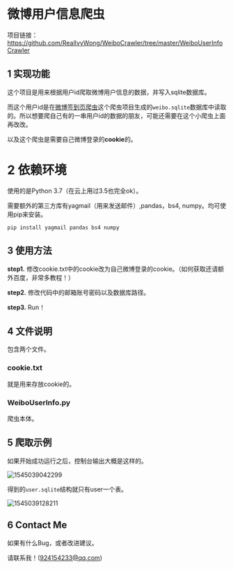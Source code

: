 # 微博用户信息爬虫

项目链接：https://github.com/RealIvyWong/WeiboCrawler/tree/master/WeiboUserInfoCrawler

## 1 实现功能

这个项目是用来根据用户id爬取微博用户信息的数据，并写入sqlite数据库。

而这个用户id是在[微博签到页爬虫](https://github.com/RealIvyWong/WeiboCrawler/tree/master/WeiboLocationCrawler)这个爬虫项目生成的`weibo.sqlite`数据库中读取的。所以想要爬自己有的一串用户id的数据的朋友，可能还需要在这个小爬虫上面再改改。

以及这个爬虫是需要自己微博登录的**cookie**的。

# 2 依赖环境

使用的是Python 3.7（在云上用过3.5也完全ok）。

需要额外的第三方库有yagmail（用来发送邮件）,pandas，bs4, numpy。均可使用pip来安装。

```
pip install yagmail pandas bs4 numpy
```

## 3 使用方法

**step1.** 修改cookie.txt中的cookie改为自己微博登录的cookie。（如何获取还请额外百度，非常多教程！）

**step2.** 修改代码中的邮箱账号密码以及数据库路径。

**step3.** Run！

## 4 文件说明

包含两个文件。

### cookie.txt

就是用来存放cookie的。

### WeiboUserInfo.py

爬虫本体。

## 5 爬取示例

如果开始成功运行之后，控制台输出大概是这样的。

![1545039042299](https://github.com/RealIvyWong/ImageHosting/raw/master/assets/1545039042299.png)

得到的`user.sqlite`结构就只有user一个表。

![1545039128211](https://github.com/RealIvyWong/ImageHosting/raw/master/assets/1545039128211.png)

## 6 Contact Me

如果有什么Bug，或者改进建议。

请联系我！(924154233@qq.com) 